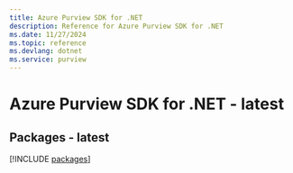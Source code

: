 ```yaml
---
title: Azure Purview SDK for .NET
description: Reference for Azure Purview SDK for .NET
ms.date: 11/27/2024
ms.topic: reference
ms.devlang: dotnet
ms.service: purview
---
```

# Azure Purview SDK for .NET - latest
## Packages - latest
[!INCLUDE [packages](purview-index.md)]